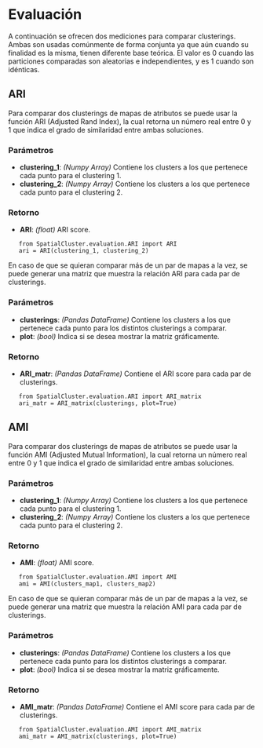 Evaluación
===========

A continuación se ofrecen dos mediciones para comparar clusterings. Ambas son usadas comúnmente de forma conjunta ya que aún cuando su finalidad es la misma, tienen diferente base teórica. El valor es 0 cuando las particiones comparadas son aleatorias e independientes, y es 1 cuando son idénticas.

ARI
------------

Para comparar dos clusterings de mapas de atributos se puede usar la función ARI (Adjusted Rand Index), la cual retorna un número real entre 0 y 1 que indica el grado de similaridad entre ambas soluciones.

### Parámetros

- **clustering_1**: *(Numpy Array)* Contiene los clusters a los que pertenece cada punto para el clustering 1.
- **clustering_2**: *(Numpy Array)* Contiene los clusters a los que pertenece cada punto para el clustering 2.

### Retorno

- **ARI**: *(float)* ARI score.

```
   from SpatialCluster.evaluation.ARI import ARI
   ari = ARI(clustering_1, clustering_2)
```

En caso de que se quieran comparar más de un par de mapas a la vez, se puede generar una matriz que muestra la relación ARI para cada par de clusterings.

### Parámetros

- **clusterings**: *(Pandas DataFrame)* Contiene los clusters a los que pertenece cada punto para los distintos clusterings a comparar.
- **plot**: *(bool)* Indica si se desea mostrar la matriz gráficamente.

### Retorno

- **ARI_matr**: *(Pandas DataFrame)* Contiene el ARI score para cada par de clusterings.

```
   from SpatialCluster.evaluation.ARI import ARI_matrix
   ari_matr = ARI_matrix(clusterings, plot=True)
```


AMI
------------

Para comparar dos clusterings de mapas de atributos se puede usar la función AMI (Adjusted Mutual Information), la cual retorna un número real entre 0 y 1 que indica el grado de similaridad entre ambas soluciones.

### Parámetros

- **clustering_1**: *(Numpy Array)* Contiene los clusters a los que pertenece cada punto para el clustering 1.
- **clustering_2**: *(Numpy Array)* Contiene los clusters a los que pertenece cada punto para el clustering 2.

### Retorno

- **AMI**: *(float)* AMI score.

```
   from SpatialCluster.evaluation.AMI import AMI
   ami = AMI(clusters_map1, clusters_map2)
```

En caso de que se quieran comparar más de un par de mapas a la vez, se puede generar una matriz que muestra la relación AMI para cada par de clusterings.

### Parámetros

- **clusterings**: *(Pandas DataFrame)* Contiene los clusters a los que pertenece cada punto para los distintos clusterings a comparar.
- **plot**: *(bool)* Indica si se desea mostrar la matriz gráficamente.

### Retorno

- **AMI_matr**: *(Pandas DataFrame)* Contiene el AMI score para cada par de clusterings.

```
   from SpatialCluster.evaluation.AMI import AMI_matrix
   ami_matr = AMI_matrix(clusterings, plot=True)
```